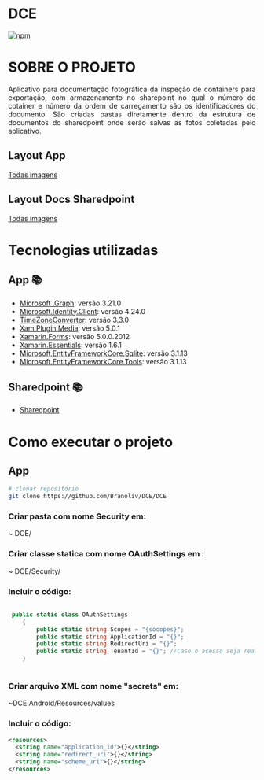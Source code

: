 # DCE

[![npm](https://img.shields.io/npm/l/react)](https://github.com/Branoliv/DCE/blob/master/LICENSE)


# SOBRE O PROJETO

<p align="justify">Aplicativo para documentação fotográfica da inspeção de containers para exportação, com armazenamento no sharepoint no qual o número do cotainer e número da ordem de carregamento são os identificadores do documento.  São criadas pastas diretamente dentro da estrutura de documentos do sharedpoint onde serão salvas as fotos 
 coletadas pelo aplicativo.</p>

## Layout App

<a href="https://github.com/Branoliv/DCE/blob/master/Assets/App">Todas imagens</a>

## Layout Docs Sharedpoint

<a href="https://github.com/Branoliv/DCE/blob/master/Assets/Sharedpoint">Todas imagens</a>

# Tecnologias utilizadas
## App :books:
     
   - [Microsoft .Graph](https://www.nuget.org/packages/Microsoft.Graph/3.21.0): versão 3.21.0
   - [Microsoft.Identity.Client](https://www.nuget.org/packages/Microsoft.Identity.Client/): versão 4.24.0
   - [TimeZoneConverter](https://github.com/mattjohnsonpint/TimeZoneConverter): versão 3.3.0
   - [Xam.Plugin.Media](https://github.com/jamesmontemagno/MediaPlugin): versão 5.0.1
   - [Xamarin.Forms](https://github.com/xamarin/Xamarin.Forms): versão 5.0.0.2012
   - [Xamarin.Essentials](https://github.com/xamarin/Essentials): versão 1.6.1
   - [Microsoft.EntityFrameworkCore.Sqlite](https://www.nuget.org/packages/Microsoft.EntityFrameworkCore.Sqlite/): versão 3.1.13
   - [Microsoft.EntityFrameworkCore.Tools](https://www.nuget.org/packages/Microsoft.EntityFrameworkCore.Tools): versão 3.1.13

## Sharedpoint :books:

   - [Sharedpoint](https://www.microsoft.com/pt-br/microsoft-365/sharepoint/collaboration)


# Como executar o projeto

## App

```bash
# clonar repositório
git clone https://github.com/Branoliv/DCE/DCE
```

### Criar pasta com nome Security em:
~ DCE/
### Criar classe statica com nome OAuthSettings em :
~ DCE/Security/

### Incluir o código:

```C#

 public static class OAuthSettings
    {
        public static string Scopes = "{socopes}";
        public static string ApplicationId = "{}";
        public static string RedirectUri = "{}";
        public static string TenantId = "{}"; //Caso o acesso seja realizado apenas por usuários do locatário.
    }
    
```

### Criar arquivo XML com nome "secrets" em:
~DCE.Android/Resources/values

### Incluir o código:

```xml
<resources>
  <string name="application_id">{}</string>
  <string name="redirect_uri">{}</string>
  <string name="scheme_uri">{}</string>
</resources>

```

